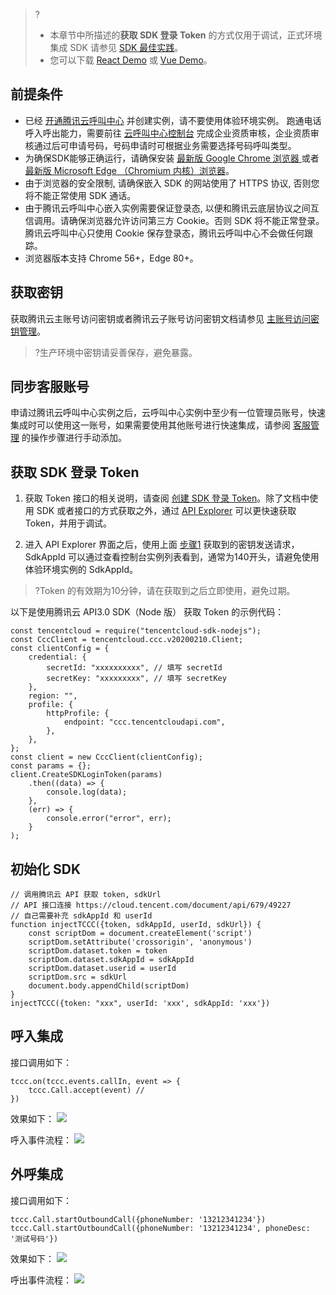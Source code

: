 >?
>- 本章节中所描述的**获取 SDK 登录 Token** 的方式仅用于调试，正式环境集成 SDK 请参见 [SDK 最佳实践](https://cloud.tencent.com/document/product/679/61268)。
>- 您可以下载 [React Demo](https://tccc.qcloud.com/assets/tccc-react-demo.zip) 或 [Vue Demo](https://tccc.qcloud.com/assets/tccc-vue-demo.zip)。

## 前提条件
- 已经 [开通腾讯云呼叫中心](https://cloud.tencent.com/document/product/679/48028) 并创建实例，请不要使用体验环境实例。
跑通电话呼入呼出能力，需要前往 [云呼叫中心控制台](https://console.cloud.tencent.com/ccc) 完成企业资质审核，企业资质审核通过后可申请号码，号码申请时可根据业务需要选择号码呼叫类型。
- 为确保SDK能够正确运行，请确保安装 [最新版 Google Chrome 浏览器 ](https://www.google.cn/chrome/)或者[ 最新版 Microsoft Edge （Chromium 内核）浏览器](https://www.microsoft.com/zh-cn/edge)。
- 由于浏览器的安全限制, 请确保嵌入 SDK 的网站使用了 HTTPS 协议, 否则您将不能正常使用 SDK 通话。
- 由于腾讯云呼叫中心嵌入实例需要保证登录态, 以便和腾讯云底层协议之间互信调用。请确保浏览器允许访问第三方 Cookie。否则 SDK 将不能正常登录。腾讯云呼叫中心只使用 Cookie 保存登录态，腾讯云呼叫中心不会做任何跟踪。
- 浏览器版本支持 Chrome 56+，Edge 80+。

[](id:secretkey)
## 获取密钥
获取腾讯云主账号访问密钥或者腾讯云子账号访问密钥文档请参见 [主账号访问密钥管理](https://cloud.tencent.com/document/product/598/40488)。
>?生产环境中密钥请妥善保存，避免暴露。
[](id:sync)
## 同步客服账号
申请过腾讯云呼叫中心实例之后，云呼叫中心实例中至少有一位管理员账号，快速集成时可以使用这一账号，如果需要使用其他账号进行快速集成，请参阅 [客服管理](https://cloud.tencent.com/document/product/679/48056) 的操作步骤进行手动添加。
[](id:getToken)
## 获取 SDK 登录 Token
[](id:step1)
1. 获取 Token 接口的相关说明，请查阅 [创建 SDK 登录 Token](https://cloud.tencent.com/document/api/679/49227)。除了文档中使用 SDK 或者接口的方式获取之外，通过 [API Explorer](https://console.cloud.tencent.com/api/explorer?Product=ccc&Version=2020-02-10&Action=CreateSDKLoginToken) 可以更快速获取 Token，并用于调试。

2. 进入 API Explorer 界面之后，使用上面 [步骤1](#step1) 获取到的密钥发送请求，SdkAppId 可以通过查看控制台实例列表看到，通常为140开头，请避免使用体验环境实例的 SdkAppId。
>?Token 的有效期为10分钟，请在获取到之后立即使用，避免过期。

以下是使用腾讯云 API3.0 SDK（Node 版） 获取 Token 的示例代码：
```
const tencentcloud = require("tencentcloud-sdk-nodejs"); 
const CccClient = tencentcloud.ccc.v20200210.Client;
const clientConfig = {
    credential: { 
        secretId: "xxxxxxxxxx", // 填写 secretId
        secretKey: "xxxxxxxxx", // 填写 secretKey
    }, 
    region: "",
    profile: { 
        httpProfile: {
            endpoint: "ccc.tencentcloudapi.com",
        },
    }, 
}; 
const client = new CccClient(clientConfig); 
const params = {}; 
client.CreateSDKLoginToken(params)
    .then((data) => {
        console.log(data);
    },   
    (err) => {
        console.error("error", err);
    } 
);
```
[](id:initiative)
## 初始化 SDK
```
// 调用腾讯云 API 获取 token, sdkUrl
// API 接口连接 https://cloud.tencent.com/document/api/679/49227
// 自己需要补充 sdkAppId 和 userId
function injectTCCC({token, sdkAppId, userId, sdkUrl}) {
    const scriptDom = document.createElement('script')
    scriptDom.setAttribute('crossorigin', 'anonymous')
    scriptDom.dataset.token = token
    scriptDom.dataset.sdkAppId = sdkAppId
    scriptDom.dataset.userid = userId
    scriptDom.src = sdkUrl
    document.body.appendChild(scriptDom)
}
injectTCCC({token: "xxx", userId: 'xxx', sdkAppId: 'xxx'})

```

[](id:callIn)
## 呼入集成
接口调用如下：
```
tccc.on(tccc.events.callIn, event => {
    tccc.Call.accept(event) //
})
```

效果如下：
![](https://main.qcloudimg.com/raw/fbd0c7315e2c2f178d8aaa3457f1c048.png)

呼入事件流程：
![](https://main.qcloudimg.com/raw/b84c556180365cf03af5caad261e6510.png)

[](id:callOut)
## 外呼集成
接口调用如下：
```
tccc.Call.startOutboundCall({phoneNumber: '13212341234'})
tccc.Call.startOutboundCall({phoneNumber: '13212341234', phoneDesc: '测试号码'})
```

效果如下：
![](https://main.qcloudimg.com/raw/96d091b8967f52ea24c99180fe0b1c20.png)

呼出事件流程：
![](https://main.qcloudimg.com/raw/64ff12b954a1b1ecbe40c61275872905.png)
